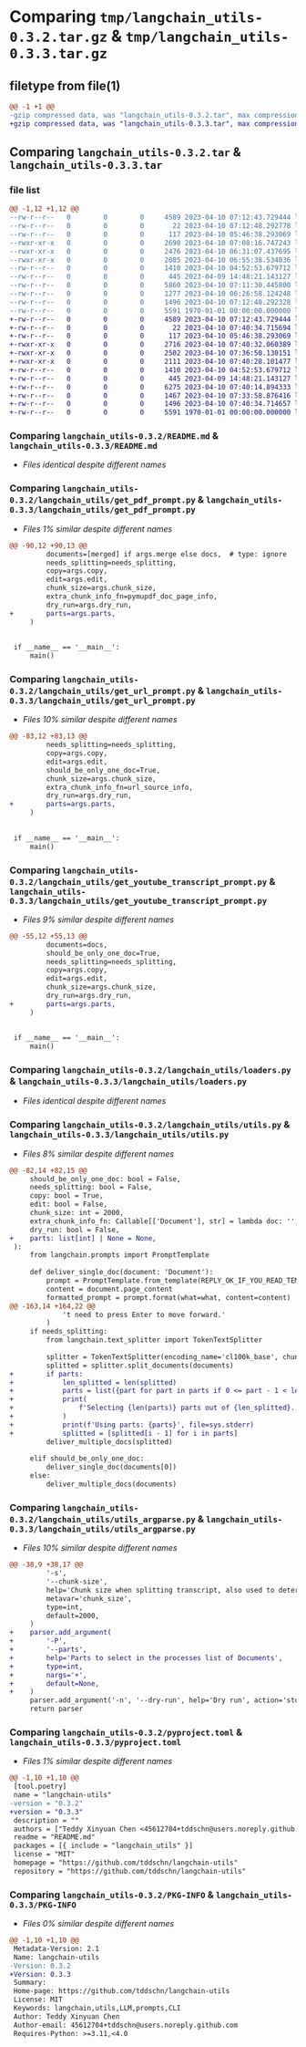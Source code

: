 # Comparing `tmp/langchain_utils-0.3.2.tar.gz` & `tmp/langchain_utils-0.3.3.tar.gz`

## filetype from file(1)

```diff
@@ -1 +1 @@
-gzip compressed data, was "langchain_utils-0.3.2.tar", max compression
+gzip compressed data, was "langchain_utils-0.3.3.tar", max compression
```

## Comparing `langchain_utils-0.3.2.tar` & `langchain_utils-0.3.3.tar`

### file list

```diff
@@ -1,12 +1,12 @@
--rw-r--r--   0        0        0     4589 2023-04-10 07:12:43.729444 langchain_utils-0.3.2/README.md
--rw-r--r--   0        0        0       22 2023-04-10 07:12:48.292778 langchain_utils-0.3.2/langchain_utils/__init__.py
--rw-r--r--   0        0        0      117 2023-04-10 05:46:38.293069 langchain_utils-0.3.2/langchain_utils/config.py
--rwxr-xr-x   0        0        0     2690 2023-04-10 07:08:16.747243 langchain_utils-0.3.2/langchain_utils/get_pdf_prompt.py
--rwxr-xr-x   0        0        0     2476 2023-04-10 06:31:07.437695 langchain_utils-0.3.2/langchain_utils/get_url_prompt.py
--rwxr-xr-x   0        0        0     2085 2023-04-10 06:55:38.534036 langchain_utils-0.3.2/langchain_utils/get_youtube_transcript_prompt.py
--rw-r--r--   0        0        0     1410 2023-04-10 04:52:53.679712 langchain_utils-0.3.2/langchain_utils/loaders.py
--rw-r--r--   0        0        0      445 2023-04-09 14:48:21.143127 langchain_utils-0.3.2/langchain_utils/prompts.py
--rw-r--r--   0        0        0     5860 2023-04-10 07:11:30.445800 langchain_utils-0.3.2/langchain_utils/utils.py
--rw-r--r--   0        0        0     1277 2023-04-10 06:26:58.124248 langchain_utils-0.3.2/langchain_utils/utils_argparse.py
--rw-r--r--   0        0        0     1496 2023-04-10 07:12:48.292328 langchain_utils-0.3.2/pyproject.toml
--rw-r--r--   0        0        0     5591 1970-01-01 00:00:00.000000 langchain_utils-0.3.2/PKG-INFO
+-rw-r--r--   0        0        0     4589 2023-04-10 07:12:43.729444 langchain_utils-0.3.3/README.md
+-rw-r--r--   0        0        0       22 2023-04-10 07:40:34.715694 langchain_utils-0.3.3/langchain_utils/__init__.py
+-rw-r--r--   0        0        0      117 2023-04-10 05:46:38.293069 langchain_utils-0.3.3/langchain_utils/config.py
+-rwxr-xr-x   0        0        0     2716 2023-04-10 07:40:32.060389 langchain_utils-0.3.3/langchain_utils/get_pdf_prompt.py
+-rwxr-xr-x   0        0        0     2502 2023-04-10 07:36:50.130151 langchain_utils-0.3.3/langchain_utils/get_url_prompt.py
+-rwxr-xr-x   0        0        0     2111 2023-04-10 07:40:28.101477 langchain_utils-0.3.3/langchain_utils/get_youtube_transcript_prompt.py
+-rw-r--r--   0        0        0     1410 2023-04-10 04:52:53.679712 langchain_utils-0.3.3/langchain_utils/loaders.py
+-rw-r--r--   0        0        0      445 2023-04-09 14:48:21.143127 langchain_utils-0.3.3/langchain_utils/prompts.py
+-rw-r--r--   0        0        0     6275 2023-04-10 07:40:14.894333 langchain_utils-0.3.3/langchain_utils/utils.py
+-rw-r--r--   0        0        0     1467 2023-04-10 07:33:58.876416 langchain_utils-0.3.3/langchain_utils/utils_argparse.py
+-rw-r--r--   0        0        0     1496 2023-04-10 07:40:34.714657 langchain_utils-0.3.3/pyproject.toml
+-rw-r--r--   0        0        0     5591 1970-01-01 00:00:00.000000 langchain_utils-0.3.3/PKG-INFO
```

### Comparing `langchain_utils-0.3.2/README.md` & `langchain_utils-0.3.3/README.md`

 * *Files identical despite different names*

### Comparing `langchain_utils-0.3.2/langchain_utils/get_pdf_prompt.py` & `langchain_utils-0.3.3/langchain_utils/get_pdf_prompt.py`

 * *Files 1% similar despite different names*

```diff
@@ -90,12 +90,13 @@
         documents=[merged] if args.merge else docs,  # type: ignore
         needs_splitting=needs_splitting,
         copy=args.copy,
         edit=args.edit,
         chunk_size=args.chunk_size,
         extra_chunk_info_fn=pymupdf_doc_page_info,
         dry_run=args.dry_run,
+        parts=args.parts,
     )
 
 
 if __name__ == '__main__':
     main()
```

### Comparing `langchain_utils-0.3.2/langchain_utils/get_url_prompt.py` & `langchain_utils-0.3.3/langchain_utils/get_url_prompt.py`

 * *Files 10% similar despite different names*

```diff
@@ -83,12 +83,13 @@
         needs_splitting=needs_splitting,
         copy=args.copy,
         edit=args.edit,
         should_be_only_one_doc=True,
         chunk_size=args.chunk_size,
         extra_chunk_info_fn=url_source_info,
         dry_run=args.dry_run,
+        parts=args.parts,
     )
 
 
 if __name__ == '__main__':
     main()
```

### Comparing `langchain_utils-0.3.2/langchain_utils/get_youtube_transcript_prompt.py` & `langchain_utils-0.3.3/langchain_utils/get_youtube_transcript_prompt.py`

 * *Files 9% similar despite different names*

```diff
@@ -55,12 +55,13 @@
         documents=docs,
         should_be_only_one_doc=True,
         needs_splitting=needs_splitting,
         copy=args.copy,
         edit=args.edit,
         chunk_size=args.chunk_size,
         dry_run=args.dry_run,
+        parts=args.parts,
     )
 
 
 if __name__ == '__main__':
     main()
```

### Comparing `langchain_utils-0.3.2/langchain_utils/loaders.py` & `langchain_utils-0.3.3/langchain_utils/loaders.py`

 * *Files identical despite different names*

### Comparing `langchain_utils-0.3.2/langchain_utils/utils.py` & `langchain_utils-0.3.3/langchain_utils/utils.py`

 * *Files 8% similar despite different names*

```diff
@@ -82,14 +82,15 @@
     should_be_only_one_doc: bool = False,
     needs_splitting: bool = False,
     copy: bool = True,
     edit: bool = False,
     chunk_size: int = 2000,
     extra_chunk_info_fn: Callable[['Document'], str] = lambda doc: '',
     dry_run: bool = False,
+    parts: list[int] | None = None,
 ):
     from langchain.prompts import PromptTemplate
 
     def deliver_single_doc(document: 'Document'):
         prompt = PromptTemplate.from_template(REPLY_OK_IF_YOU_READ_TEMPLATE)
         content = document.page_content
         formatted_prompt = prompt.format(what=what, content=content)
@@ -163,14 +164,22 @@
             't need to press Enter to move forward.'
         )
     if needs_splitting:
         from langchain.text_splitter import TokenTextSplitter
 
         splitter = TokenTextSplitter(encoding_name='cl100k_base', chunk_size=chunk_size)
         splitted = splitter.split_documents(documents)
+        if parts:
+            len_splitted = len(splitted)
+            parts = list({part for part in parts if 0 <= part - 1 < len_splitted})
+            print(
+                f'Selecting {len(parts)} parts out of {len_splitted}.', file=sys.stderr
+            )
+            print(f'Using parts: {parts}', file=sys.stderr)
+            splitted = [splitted[i - 1] for i in parts]
         deliver_multiple_docs(splitted)
 
     elif should_be_only_one_doc:
         deliver_single_doc(documents[0])
     else:
         deliver_multiple_docs(documents)
```

### Comparing `langchain_utils-0.3.2/langchain_utils/utils_argparse.py` & `langchain_utils-0.3.3/langchain_utils/utils_argparse.py`

 * *Files 10% similar despite different names*

```diff
@@ -38,9 +38,17 @@
         '-s',
         '--chunk-size',
         help='Chunk size when splitting transcript, also used to determine whether to split',
         metavar='chunk_size',
         type=int,
         default=2000,
     )
+    parser.add_argument(
+        '-P',
+        '--parts',
+        help='Parts to select in the processes list of Documents',
+        type=int,
+        nargs='+',
+        default=None,
+    )
     parser.add_argument('-n', '--dry-run', help='Dry run', action='store_true')
     return parser
```

### Comparing `langchain_utils-0.3.2/pyproject.toml` & `langchain_utils-0.3.3/pyproject.toml`

 * *Files 1% similar despite different names*

```diff
@@ -1,10 +1,10 @@
 [tool.poetry]
 name = "langchain-utils"
-version = "0.3.2"
+version = "0.3.3"
 description = ""
 authors = ["Teddy Xinyuan Chen <45612704+tddschn@users.noreply.github.com>"]
 readme = "README.md"
 packages = [{ include = "langchain_utils" }]
 license = "MIT"
 homepage = "https://github.com/tddschn/langchain-utils"
 repository = "https://github.com/tddschn/langchain-utils"
```

### Comparing `langchain_utils-0.3.2/PKG-INFO` & `langchain_utils-0.3.3/PKG-INFO`

 * *Files 0% similar despite different names*

```diff
@@ -1,10 +1,10 @@
 Metadata-Version: 2.1
 Name: langchain-utils
-Version: 0.3.2
+Version: 0.3.3
 Summary: 
 Home-page: https://github.com/tddschn/langchain-utils
 License: MIT
 Keywords: langchain,utils,LLM,prompts,CLI
 Author: Teddy Xinyuan Chen
 Author-email: 45612704+tddschn@users.noreply.github.com
 Requires-Python: >=3.11,<4.0
```

